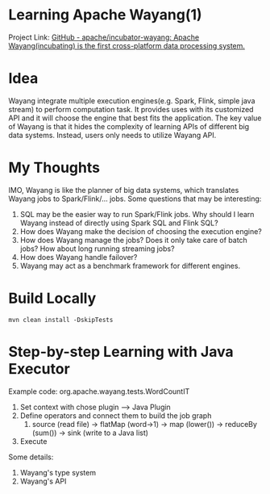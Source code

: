 # Learning Apache Wayang(1)

Project Link: [GitHub - apache/incubator-wayang: Apache Wayang(incubating) is the first cross-platform data processing system.](https://github.com/apache/incubator-wayang)

# Idea
Wayang integrate multiple execution engines(e.g. Spark, Flink, simple java stream) to perform computation task. It provides uses with its customized API and it will choose the engine that best fits the application. The key value of Wayang is that it hides the complexity of learning APIs of different big data systems. Instead, users only needs to utilize Wayang API. 

# My Thoughts
IMO, Wayang is like the planner of big data systems, which translates Wayang jobs to Spark/Flink/... jobs. Some questions that may be interesting:
1. SQL may be the easier way to run Spark/Flink jobs. Why should I learn Wayang instead of directly using Spark SQL and Flink SQL?
2. How does Wayang make the decision of choosing the execution engine?
3. How does Wayang manage the jobs? Does it only take care of batch jobs? How about long running streaming jobs?
4. How does Wayang handle failover?
5. Wayang may act as a benchmark framework for different engines.

# Build Locally
```
mvn clean install -DskipTests
```

# Step-by-step Learning with Java Executor
Example code: org.apache.wayang.tests.WordCountIT
1. Set context with chose plugin --> Java Plugin
2. Define operators and connect them to build the job graph
	1. source (read file) -> flatMap (word->1) -> map (lower()) -> reduceBy (sum()) -> sink (write to a Java list)
3. Execute

Some details:
1. Wayang's type system
2. Wayang's API